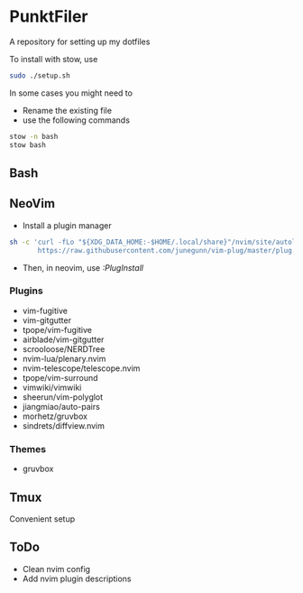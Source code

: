 # PunktFiler
A repository for setting up my dotfiles

To install with stow, use 
```bash
sudo ./setup.sh
```

In some cases you might need to
* Rename the existing file
* use the following commands
```bash 
stow -n bash
stow bash
```
## Bash

## NeoVim
* Install a plugin manager
```bash
sh -c 'curl -fLo "${XDG_DATA_HOME:-$HOME/.local/share}"/nvim/site/autoload/plug.vim --create-dirs \
       https://raw.githubusercontent.com/junegunn/vim-plug/master/plug.vim'
```

* Then, in neovim, use *:PlugInstall*

### Plugins
* vim-fugitive
* vim-gitgutter
* tpope/vim-fugitive
* airblade/vim-gitgutter
* scrooloose/NERDTree
* nvim-lua/plenary.nvim
* nvim-telescope/telescope.nvim
* tpope/vim-surround
* vimwiki/vimwiki
* sheerun/vim-polyglot
* jiangmiao/auto-pairs
* morhetz/gruvbox
* sindrets/diffview.nvim

### Themes
* gruvbox

## Tmux
Convenient setup

## ToDo
* Clean nvim config
* Add nvim plugin descriptions
